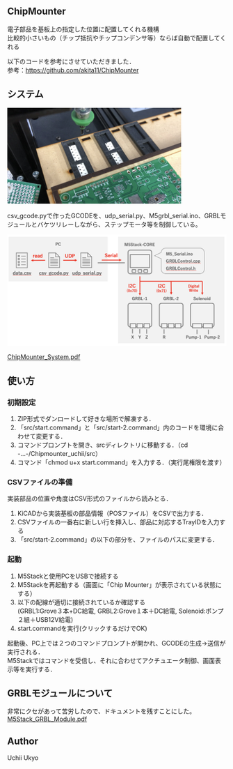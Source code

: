 ## ChipMounter
電子部品を基板上の指定した位置に配置してくれる機構  
比較的小さいもの（チップ抵抗やチップコンデンサ等）ならば自動で配置してくれる  
  
以下のコードを参考にさせていただきました．  
参考：https://github.com/akita11/ChipMounter  
  
## システム
<img src="https://github.com/uchii01ukyo/ChipMounter_uchii/blob/master/doc/Picture.png" width="400px">
  
csv_gcode.pyで作ったGCODEを、udp_serial.py、M5grbl_serial.ino、GRBLモジュールとバケツリレーしながら、ステップモータ等を制御している。  
  
<img src="https://github.com/uchii01ukyo/ChipMounter_uchii/blob/master/doc/System.png" width="700px">
  
[ChipMounter_System.pdf](https://github.com/uchii01ukyo/ChipMounter_uchii/blob/master/doc/ChipMounter%20System.pdf)
  
## 使い方
### 初期設定
1. ZIP形式でダンロードして好きな場所で解凍する．   
2. 「src/start.command」と「src/start-2.command」内のコードを環境に合わせて変更する．  
3. コマンドプロンプトを開き、srcディレクトリに移動する．（cd -...-/Chipmounter_uchii/src）  
4. コマンド「chmod u+x start.command」を入力する．（実行尾権限を渡す）  
  
### CSVファイルの準備
実装部品の位置や角度はCSV形式のファイルから読みとる．  
1. KiCADから実装基板の部品情報（POSファイル）をCSVで出力する．  
2. CSVファイルの一番右に新しい行を挿入し、部品に対応するTrayIDを入力する  
3. 「src/start-2.command」の以下の部分を、ファイルのパスに変更する．  
  
### 起動
1. M5Stackと使用PCをUSBで接続する  
2. M5Stackを再起動する（画面に「Chip Mounter」が表示されている状態にする）  
3. 以下の配線が適切に接続されているか確認する  
  (GRBL1:Grove３本+DC給電, GRBL2:Grove１本＋DC給電, Solenoid:ポンプ２組＋USB12V給電)  
4. start.commandを実行(クリックするだけでOK)  
  
起動後、PC上では２つのコマンドプロンプトが開かれ、GCODEの生成->送信が実行される．  
M5Stackではコマンドを受信し、それに合わせてアクチュエータ制御、画面表示等を実行する．  
  
## GRBLモジュールについて
非常にクセがあって苦労したので、ドキュメントを残すことにした。  
[M5Stack_GRBL_Module.pdf](https://github.com/uchii01ukyo/ChipMounter_uchii/blob/master/doc/M5Stack%20GRBL%20Module.pdf)
  
  
## Author
Uchii Ukyo  
